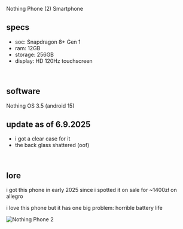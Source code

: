 Nothing Phone (2)
Smartphone
## specs
- soc: Snapdragon 8+ Gen 1
- ram: 12GB
- storage: 256GB
- display: HD 120Hz touchscreen
<br>

## software
Nothing OS 3.5 (android 15) 
<br>

## update as of 6.9.2025
- i got a clear case for it
- the back glass shattered (oof)
<br>

## lore
i got this phone in early 2025 since i spotted it on sale for ~1400zł on allegro

i love this phone but it has one big problem: horrible battery life

![Nothing Phone 2](/assets/np2.png)
